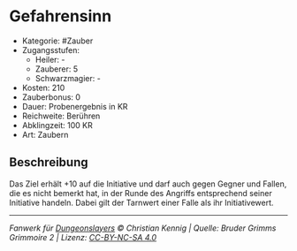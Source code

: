 # Gefahrensinn

- Kategorie: #Zauber
- Zugangsstufen:
  - Heiler: -
  - Zauberer: 5
  - Schwarzmagier: -
- Kosten: 210
- Zauberbonus: 0
- Dauer: Probenergebnis in KR
- Reichweite: Berühren
- Abklingzeit: 100 KR
- Art: Zaubern

## Beschreibung

Das Ziel erhält +10 auf die Initiative und darf auch gegen Gegner und Fallen, die es nicht bemerkt hat, in der Runde des Angriffs entsprechend seiner Initiative handeln. Dabei gilt der Tarnwert einer Falle als ihr Initiativewert.

---

_Fanwerk für [Dungeonslayers](https://www.dungeonslayers.net/) © Christian Kennig | Quelle: Bruder Grimms Grimmoire 2 | Lizenz: [CC-BY-NC-SA 4.0](https://creativecommons.org/licenses/by-nc-sa/4.0/deed.de)_
